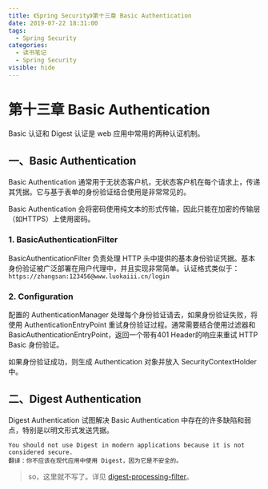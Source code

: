 ```yaml
---
title: 《Spring Security》第十三章 Basic Authentication
date: 2019-07-22 18:31:00
tags:
  - Spring Security
categories:
  - 读书笔记
  - Spring Security
visible: hide
---
```


# 第十三章 Basic Authentication

Basic 认证和 Digest 认证是 web 应用中常用的两种认证机制。

## 一、Basic Authentication

Basic Authentication 通常用于无状态客户机，无状态客户机在每个请求上，传递其凭据。它与基于表单的身份验证结合使用是非常常见的。

Basic Authentication 会将密码使用纯文本的形式传输，因此只能在加密的传输层（如HTTPS）上使用密码。

### 1. BasicAuthenticationFilter

BasicAuthenticationFilter 负责处理 HTTP 头中提供的基本身份验证凭据。基本身份验证被广泛部署在用户代理中，并且实现非常简单。认证格式类似于：`https://zhangsan:123456@www.luokaiii.cn/login`

### 2. Configuration

配置的 AuthenticationManager 处理每个身份验证请去，如果身份验证失败，将使用 AuthenticationEntryPoint 重试身份验证过程。通常需要结合使用过滤器和 BasicAuthenticationEntryPoint，返回一个带有401 Header的响应来重试 HTTP Basic 身份验证。

如果身份验证成功，则生成 Authentication 对象并放入 SecurityContextHolder 中。

## 二、Digest Authentication

Digest Authentication 试图解决 Basic Authentication 中存在的许多缺陷和弱点，特别是以明文形式发送凭据。

```text
You should not use Digest in modern applications because it is not considered secure. 
翻译：你不应该在现代应用中使用 Digest，因为它是不安全的。
```

> so，这里就不写了。详见 [digest-processing-filter](<https://docs.spring.io/spring-security/site/docs/5.0.5.RELEASE/reference/htmlsingle/#digest-processing-filter>)。